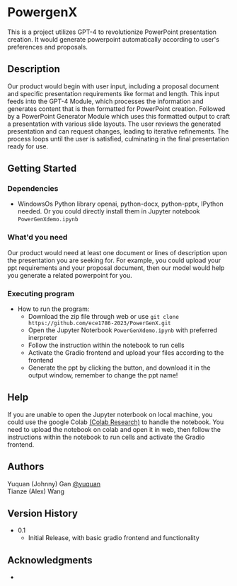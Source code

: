 # PowergenX

This is a project utilizes GPT-4 to revolutionize PowerPoint presentation creation. It would generate powerpoint automatically according to user's preferences and proposals.

## Description

Our product would begin with user input, including a proposal document and specific presentation requirements like format and length. This input feeds into the GPT-4 Module, which processes the information and generates content that is then formatted for PowerPoint creation. Followed by a PowerPoint Generator Module which uses this formatted output to craft a presentation with various slide layouts. The user reviews the generated presentation and can request changes, leading to iterative refinements. The process loops until the user is satisfied, culminating in the final presentation ready for use.
## Getting Started

### Dependencies

* WindowsOs
Python library openai, python-docx, python-pptx, IPython needed. Or you could directly install them in Jupyter notebook ```PowerGenXdemo.ipynb```

### What'd you need  
Our product would need at least one document or lines of description upon the presentation you are seeking for. For example, you could upload your ppt requirements and your proposal document, then our model would help you generate a related powerpoint for you.

### Executing program
* How to run the program:
    * Download the zip file through web or use ```git clone https://github.com/ece1786-2023/PowerGenX.git```
    * Open the Jupyter Noterbook ```PowerGenXdemo.ipynb``` with preferred inerpreter
    * Follow the instruction within the notebook to run cells  
    * Activate the Gradio frontend and upload your files according to the frontend  
    * Generate the ppt by clicking the button, and download it in the output window, remember to change the ppt name!  

## Help

If you are unable to open the Jupyter noterbook on local machine, you could use the google Colab [(Colab Research)](https://colab.research.google.com/) to handle the notebook. You need to upload the notebook on colab and open it in web, then follow the instructions within the notebook to run cells and activate the Gradio frontend.

## Authors


Yuquan (Johnny) Gan [@yuquan](https://github.com/supremejohnny)   
Tianze (Alex) Wang

## Version History

* 0.1
    * Initial Release, with basic gradio frontend and functionality


## Acknowledgments

-
